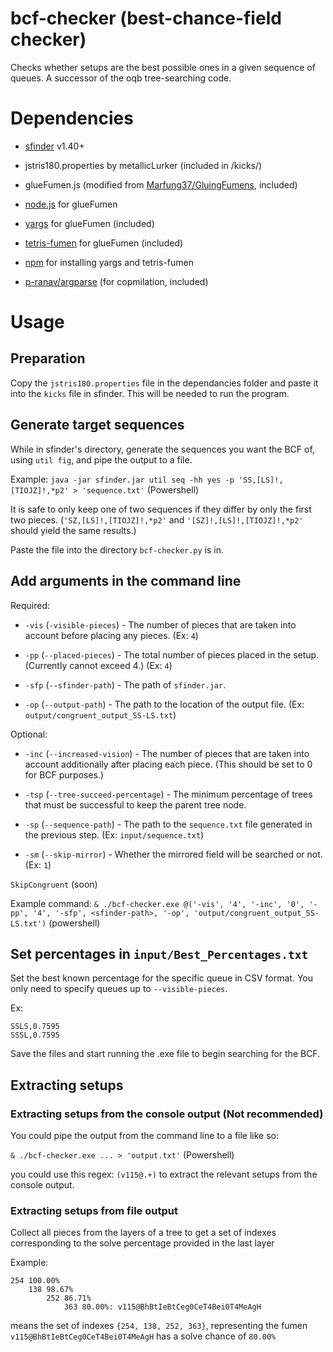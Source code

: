 # bcf-checker (best-chance-field checker)
Checks whether setups are the best possible ones in a given sequence of queues. A successor of the oqb tree-searching code.

# Dependencies
* [sfinder](https://github.com/knewjade/solution-finder/releases/) v1.40+
* jstris180.properties by metallicLurker (included in /kicks/)

* glueFumen.js (modified from [Marfung37/GluingFumens](https://github.com/Marfung37/GluingFumens), included)
* [node.js](https://nodejs.org/en/) for glueFumen
* [yargs](https://yargs.js.org/) for glueFumen (included)
* [tetris-fumen](https://github.com/knewjade/tetris-fumen) for glueFumen (included)
* [npm](https://docs.npmjs.com/downloading-and-installing-node-js-and-npm) for installing yargs and tetris-fumen

* [p-ranav/argparse](https://github.com/p-ranav/argparse) (for copmilation, included)

# Usage

## Preparation
Copy the `jstris180.properties` file in the dependancies folder and paste it into the `kicks` file in sfinder. This will be needed to run the program.

## Generate target sequences

While in sfinder's directory, generate the sequences you want the BCF of, using ``util fig``, and pipe the output to a file. 

Example: ```java -jar sfinder.jar util seq -hh yes -p 'SS,[LS]!,[TIOJZ]!,*p2' > 'sequence.txt'``` (Powershell)

It is safe to only keep one of two sequences if they differ by only the first two pieces. (``'SZ,[LS]!,[TIOJZ]!,*p2'`` and ``'[SZ]!,[LS]!,[TIOJZ]!,*p2'`` should yield the same results.)

Paste the file into the directory ``bcf-checker.py`` is in.

## Add arguments in the command line

Required:

* ``-vis`` (``-visible-pieces``) - The number of pieces that are taken into account before placing any pieces. (Ex: ``4``)

* ``-pp`` (``--placed-pieces``) - The total number of pieces placed in the setup. (Currently cannot exceed 4.) (Ex: ``4``)

* ``-sfp`` (``--sfinder-path``) - The path of ``sfinder.jar``.

* ``-op`` (``--output-path``) - The path to the location of the output file. (Ex: ``output/congruent_output_SS-LS.txt``)

Optional:

* ``-inc`` (``--increased-vision``) - The number of pieces that are taken into account additionally after placing each piece. (This should be set to 0 for BCF purposes.)

* ``-tsp`` (``--tree-succeed-percentage``) - The minimum percentage of trees that must be successful to keep the parent tree node.

* ``-sp`` (``--sequence-path``) - The path to the ``sequence.txt`` file generated in the previous step. (Ex: ``input/sequence.txt``)

* ``-sm`` (``--skip-mirror``) - Whether the mirrored field will be searched or not. (Ex: ``1``)

``SkipCongruent`` (soon)

Example command: ``& ./bcf-checker.exe @('-vis', '4', '-inc', '0', '-pp', '4', '-sfp', <sfinder-path>, '-op', 'output/congruent_output_SS-LS.txt')`` (powershell)

## Set percentages in ``input/Best_Percentages.txt``

Set the best known percentage for the specific queue in CSV format. You only need to specify queues up to ``--visible-pieces``.

Ex:
```
SSLS,0.7595
SSSL,0.7595
```

Save the files and start running the .exe file to begin searching for the BCF.

## Extracting setups

### Extracting setups from the console output (Not recommended)

You could pipe the output from the command line to a file like so:

```& ./bcf-checker.exe ... > 'output.txt'``` (Powershell)

you could use this regex: ``(v115@.+)`` to extract the relevant setups from the console output.

### Extracting setups from file output
Collect all pieces from the layers of a tree to get a set of indexes corresponding to the solve percentage provided in the last layer

Example:
```
254	100.00%
	138	98.67%
		252	86.71%
			363	80.00%: v115@BhBtIeBtCeg0CeT4Bei0T4MeAgH
```
means the set of indexes ``{254, 138, 252, 363}``, representing the fumen ``v115@BhBtIeBtCeg0CeT4Bei0T4MeAgH`` has a solve chance of ``80.00%``
